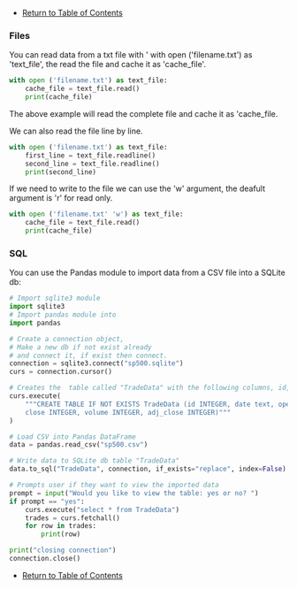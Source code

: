 - [Return to Table of Contents](/../../)  

### Files

You can read data from a txt file with ' with open ('filename.txt') as 'text_file', the read the file and cache it as 'cache_file'.

```python
with open ('filename.txt') as text_file:
    cache_file = text_file.read()
    print(cache_file)
```
The above example will read the complete file and cache it as 'cache_file.

We can also read the file line by line.

```python
with open ('filename.txt') as text_file:
    first_line = text_file.readline()
    second_line = text_file.readline()
    print(second_line)
```
If we need to write to the file we can use the 'w' argument, the deafult argument is 'r' for read only.

```python
with open ('filename.txt' 'w') as text_file:
    cache_file = text_file.read()
    print(cache_file)
```


### SQL

You can use the Pandas module to import data from a CSV file into a SQLite db:


```python
# Import sqlite3 module
import sqlite3
# Import pandas module into
import pandas

# Create a connection object,
# Make a new db if not exist already 
# and connect it, if exist then connect.
connection = sqlite3.connect("sp500.sqlite")
curs = connection.cursor()

# Creates the  table called "TradeData" with the following columns, id, date, open, high, low, close, volume, adj_close
curs.execute(
    """CREATE TABLE IF NOT EXISTS TradeData (id INTEGER, date text, open INTEGER, high INTEGER, low INTEGER, 
    close INTEGER, volume INTEGER, adj_close INTEGER)"""
)

# Load CSV into Pandas DataFrame
data = pandas.read_csv("sp500.csv")

# Write data to SQLite db table "TradeData"
data.to_sql("TradeData", connection, if_exists="replace", index=False)

# Prompts user if they want to view the imported data
prompt = input("Would you like to view the table: yes or no? ")
if prompt == "yes":
    curs.execute("select * from TradeData")
    trades = curs.fetchall()
    for row in trades:
        print(row)

print("closing connection")
connection.close()
```

- [Return to Table of Contents](/../../)  
